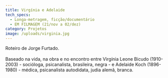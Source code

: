 ```yaml
---
title: Virgínia e Adelaide
tech_specs:
  - Longa-metragem, ficção/documentário
  - EM FILMAGEM (21/nov a 02/dez)
category: Projetos
image: /uploads/virginia.jpg
---
```

Roteiro de Jorge Furtado.\
\
Baseado na vida, na obra e no encontro entre Virgínia Leone Bicudo (1910-2003) - socióloga, psicanalista, brasileira, negra - e Adelaide Koch (1896-1980) - médica, psicanalista autodidata, judia alemã, branca.